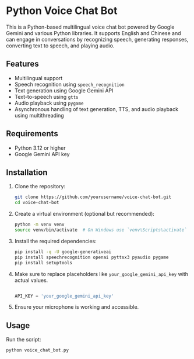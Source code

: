 # Python Voice Chat Bot

This is a Python-based multilingual voice chat bot powered by Google Gemini and various Python libraries. It supports English and Chinese and can engage in conversations by recognizing speech, generating responses, converting text to speech, and playing audio.

## Features

- Multilingual support 
- Speech recognition using `speech_recognition`
- Text generation using Google Gemini API
- Text-to-speech using `gtts`
- Audio playback using `pygame`
- Asynchronous handling of text generation, TTS, and audio playback using multithreading

## Requirements

- Python 3.12 or higher
- Google Gemini API key

## Installation

1. Clone the repository:

    ```sh
    git clone https://github.com/yourusername/voice-chat-bot.git
    cd voice-chat-bot
    ```

2. Create a virtual environment (optional but recommended):

    ```sh
    python -m venv venv
    source venv/bin/activate  # On Windows use `venv\Scripts\activate`
    ```

3. Install the required dependencies:

    ```sh
    pip install -q -U google-generativeai    
    pip install speechrecognition openai pyttsx3 pyaudio pygame
    pip install setuptools
    ```

4. Make sure to replace placeholders like `your_google_gemini_api_key` with actual values.

    ```python
    
    API_KEY = 'your_google_gemini_api_key'
    ```

5. Ensure your microphone is working and accessible.

## Usage

Run the script:

```sh
python voice_chat_bot.py


